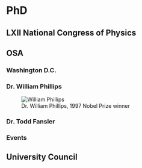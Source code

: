 # PhD

## LXII National Congress of Physics

## OSA

### Washington D.C.



### Dr. William Phillips

<figure>
  <img
  src="https://imgur.com/BEwyAUx.jpg"
  alt="William Phillips">
  <figcaption>Dr. William Phillips, 1997 Nobel Prize winner</figcaption>
</figure>

<!--
![William Phillips](https://imgur.com/BEwyAUx.jpg)
-->

### Dr. Todd Fansler

### Events



## University Council